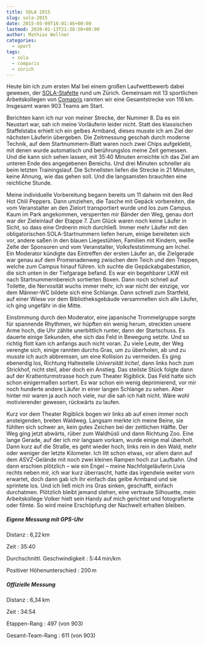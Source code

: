 ```yaml
---
title: SOLA 2015
slug: sola-2015
date: 2015-05-09T16:01:46+00:00
lastmod: 2020-01-13T21:38:50+00:00
author: Mathias Wellner
categories:
  - sport
tags:
  - sola
  - comparis
  - zürich
---
```

Heute bin ich zum ersten Mal bei einem großen Laufwettbewerb dabei gewesen, der [SOLA-Stafette](http://portal.sola.asvz.ethz.ch/Seiten/default.aspx "SOLA-Stafette") rund um Zürich. Gemeinsam mit 13 sportlichen Arbeitskollegen von [Comapris](http://comparis.ch) rannten wir eine Gesamtstrecke von 116&thinsp;km. Insgesamt waren 903 Teams am Start.
<!--more-->

Berichten kann ich nur von meiner Strecke, der Nummer 8. Da es ein Neustart war, sah ich meine Vorläuferin leider nicht. Statt des klassischen Staffelstabs erhielt ich ein gelbes Armband, dieses musste ich am Ziel der nächsten Läuferin übergeben. Die Zeitmessung geschah durch moderne Technik, auf dem Startnummern-Blatt waren noch zwei Chips aufgeklebt, mit denen wurde automatisch und berührungslos meine Zeit gemessen. Und die kann sich sehen lassen, mit 35:40 Minuten erreichte ich das Ziel am unteren Ende des angegebenen Bereichs. Und drei Minuten schneller als beim letzten Trainingslauf. Die Schnellsten liefen die Strecke in 21 Minuten, keine Ahnung, wie das gehen soll. Und die langsamsten brauchten eine reichliche Stunde. 

Meine individuelle Vorbereitung begann bereits um 11 daheim mit den Red Hot Chili Peppers. Dann umziehen, die Tasche mit Gepäck vorbereiten, die vom Veranstalter an den Zielort transportiert wurde und los zum Campus. Kaum im Park angekommen, versperrten mir Bänder den Weg, genau dort war der Zieleinlauf der Etappe 7. Zum Glück waren noch keine Läufer in Sicht, so dass eine Ordnerin mich durchließ. Immer mehr Läufer mit den obligatorischen SOLA-Startnummern liefen herum, einige bereiteten sich vor, andere saßen in den blauen Liegestühlen, Familien mit Kindern, weiße Zelte der Sponsoren und vom Veranstalter, Volksfeststimmung am Irchel. Ein Moderator kündigte das Eintreffen der ersten Läufer an, die Zielgerade war genau auf dem Promenadenweg zwischen dem Teich und den Treppen, welche zum Campus hinauf führen. Ich suchte die Gepäckabgabestation, die sich unten in der Tiefgarage befand. Es war ein begehbarer LKW mit nach Startnummernbereich sortierten Boxen. Dann noch schnell auf Toilette, die Nervosität wuchs immer mehr, ich war nicht der einzige, vor dem Männer-WC bildete sich eine Schlange. Dann schnell zum Startfeld, auf einer Wiese vor dem Bibliotheksgebäude versammelten sich alle Läufer, ich ging ungefähr in die Mitte. 

Einstimmung durch den Moderator, eine japanische Trommelgruppe sorgte für spannende Rhythmen, wir hüpften ein wenig herum, streckten unsere Arme hoch, die Uhr zählte unerbittlich runter, dann der Startschuss. Es dauerte einige Sekunden, ehe sich das Feld in Bewegung setzte. Und so richtig flott kam ich anfangs auch nicht voran. Zu viele Leute, der Weg verengte sich, einige rannten durchs Gras, um zu überholen, ab und zu musste ich auch abbremsen, um eine Kollision zu vermeiden. Es ging ebenerdig los, Richtung Haltestelle _Universität Irchel_, dann links hoch zum Strickhof, nicht steil, aber doch ein Anstieg. Das steilste Stück folgte dann auf der Krattenturmstrasse hoch zum Theater Rigiblick. Das Feld hatte sich schon einigermaßen sortiert. Es war schon ein wenig deprimierend, vor mir noch hunderte andere Läufer in einer langen Schlange zu sehen. Aber hinter mir waren ja auch noch viele, nur die sah ich halt nicht. Wäre wohl motivierender gewesen, rückwärts zu laufen. 

Kurz vor dem Theater Rigiblick bogen wir links ab auf einen immer noch ansteigenden, breiten Waldweg. Langsam merkte ich meine Beine, sie fühlten sich schwer an, kein gutes Zeichen bei der zeitlichen Hälfte. Der Weg ging jetzt abwärts, rüber zum Waldhüsli und dann Richtung Zoo. Eine lange Gerade, auf der ich mir langsam vorkam, wurde einige mal überholt. Dann kurz auf die Straße, es geht wieder hoch, links rein in den Wald, mehr oder weniger der letzte Kilometer. Ich litt schon etwas, vor allem dann auf dem ASVZ-Gelände mit noch zwei kleinen Rampen hoch zur Laufbahn. Und dann erschien plötzlich &ndash; wie ein Engel &ndash; meine Nachfolgeläuferin Livia rechts neben mir, ich war kurz überrascht, hatte das irgendwie weiter vorn erwartet, doch dann gab ich ihr einfach das gelbe Armband und sie sprintete los. Und ich ließ mich ins Gras sinken, geschafft, einfach durchatmen. Plötzlich bleibt jemand stehen, eine vertraute Silhouette, mein Arbeitskollege Volker hielt sein Handy auf mich gerichtet und fotografierte oder filmte. So wird meine Erschöpfung der Nachwelt erhalten bleiben. 

##### Eigene Messung mit GPS-Uhr

Distanz
: 6,22&thinsp;km

Zeit
: 35:40

Durchschnittl. Geschwindigkeit
: 5:44&thinsp;min/km

Positiver Höhenunterschied
: 200&thinsp;m

##### Offizielle Messung

Distanz
: 6,34&thinsp;km

Zeit
: 34:54

Etappen-Rang
: 497 (von 903)

Gesamt-Team-Rang
: 611 (von 903)
